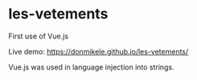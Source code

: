 # les-vetements
First use of Vue.js 

Live demo: https://donmikele.github.io/les-vetements/

Vue.js was used in language injection into strings.
